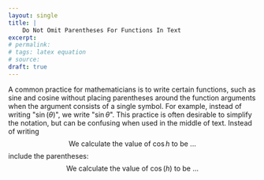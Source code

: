 ```yaml
---
layout: single
title: |
    Do Not Omit Parentheses For Functions In Text
excerpt: 
# permalink: 
# tags: latex equation
# source: 
draft: true
---
```

A common practice for mathematicians is to write certain functions, such as sine and cosine without placing parentheses around the function arguments when the argument consists of a single symbol. 
For example, instead of writing "$\sin(\theta)$", we write "$\sin\theta$".
This practice is often desirable to simplify the notation, but can be confusing when used in the middle of text. 
Instead of writing 
$$
\text{We calculate the value of $\cos h$ to be ...}
$$
include the parentheses:
$$
\text{We calculate the value of $\cos(h)$ to be ...}
$$

